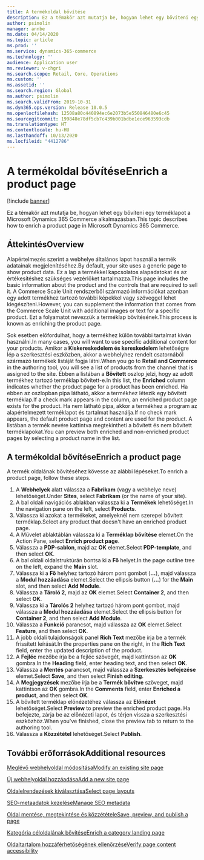 ```yaml
---
title: A termékoldal bővítése
description: Ez a témakör azt mutatja be, hogyan lehet egy bővíteni egy terméklapot a Microsoft Dynamics 365 Commerce alkalmazásban.
author: psimolin
manager: annbe
ms.date: 04/14/2020
ms.topic: article
ms.prod: ''
ms.service: dynamics-365-commerce
ms.technology: ''
audience: Application user
ms.reviewer: v-chgri
ms.search.scope: Retail, Core, Operations
ms.custom: ''
ms.assetid: ''
ms.search.region: Global
ms.author: psimolin
ms.search.validFrom: 2019-10-31
ms.dyn365.ops.version: Release 10.0.5
ms.openlocfilehash: 12508a80c440894ec6e2073b5e550846480e6c45
ms.sourcegitcommit: 199848e78df5cb7c439b001bdbe1ece963593cdb
ms.translationtype: HT
ms.contentlocale: hu-HU
ms.lasthandoff: 10/13/2020
ms.locfileid: "4412786"
---
```

# <a name="enrich-a-product-page"></a><span data-ttu-id="b9d90-103">A termékoldal bővítése</span><span class="sxs-lookup"><span data-stu-id="b9d90-103">Enrich a product page</span></span>


[!include [banner](includes/banner.md)]

<span data-ttu-id="b9d90-104">Ez a témakör azt mutatja be, hogyan lehet egy bővíteni egy terméklapot a Microsoft Dynamics 365 Commerce alkalmazásban.</span><span class="sxs-lookup"><span data-stu-id="b9d90-104">This topic describes how to enrich a product page in Microsoft Dynamics 365 Commerce.</span></span>

## <a name="overview"></a><span data-ttu-id="b9d90-105">Áttekintés</span><span class="sxs-lookup"><span data-stu-id="b9d90-105">Overview</span></span>

<span data-ttu-id="b9d90-106">Alapértelmezés szerint a webhelye általános lapot használ a termék adatainak megjelenítéséhez.</span><span class="sxs-lookup"><span data-stu-id="b9d90-106">By default, your site uses a generic page to show product data.</span></span> <span data-ttu-id="b9d90-107">Ez a lap a termékkel kapcsolatos alapadatokat és az értékesítéshez szükséges vezérlőket tartalmazza.</span><span class="sxs-lookup"><span data-stu-id="b9d90-107">This page includes the basic information about the product and the controls that are required to sell it.</span></span> <span data-ttu-id="b9d90-108">A Commerce Scale Unit rendszerből származó információkat azonban egy adott termékhez tartozó további képekkel vagy szöveggel lehet kiegészíteni.</span><span class="sxs-lookup"><span data-stu-id="b9d90-108">However, you can supplement the information that comes from the Commerce Scale Unit with additional images or text for a specific product.</span></span> <span data-ttu-id="b9d90-109">Ezt a folyamatot nevezzük a terméklap bővítésének.</span><span class="sxs-lookup"><span data-stu-id="b9d90-109">This process is known as enriching the product page.</span></span>

<span data-ttu-id="b9d90-110">Sok esetben előfordulhat, hogy a termékhez külön további tartalmat kíván használni.</span><span class="sxs-lookup"><span data-stu-id="b9d90-110">In many cases, you will want to use specific additional content for your products.</span></span> <span data-ttu-id="b9d90-111">Amikor a **Kiskereskedelem és kereskedelem** lehetőségre lép a szerkesztési eszközben, akkor a webhelyhez rendelt csatornából származó termékek listáját fogja látni.</span><span class="sxs-lookup"><span data-stu-id="b9d90-111">When you go to **Retail and Commerce** in the authoring tool, you will see a list of products from the channel that is assigned to the site.</span></span> <span data-ttu-id="b9d90-112">Ebben a listában a **Bővített** oszlop jelzi, hogy az adott termékhez tartozó terméklap bővített-e.</span><span class="sxs-lookup"><span data-stu-id="b9d90-112">In this list, the **Enriched** column indicates whether the product page for a product has been enriched.</span></span> <span data-ttu-id="b9d90-113">Ha ebben az oszlopban pipa látható, akkor a termékhez létezik egy bővített terméklap.</span><span class="sxs-lookup"><span data-stu-id="b9d90-113">If a check mark appears in the column, an enriched product page exists for the product.</span></span> <span data-ttu-id="b9d90-114">Ha nem látható pipa, akkor a termékhez a program az alapértelmezett terméklapot és tartalmat használja.</span><span class="sxs-lookup"><span data-stu-id="b9d90-114">If no check mark appears, the default product page and content are used for the product.</span></span> <span data-ttu-id="b9d90-115">A listában a termék nevére kattintva megtekintheti a bővített és nem bővített terméklapokat.</span><span class="sxs-lookup"><span data-stu-id="b9d90-115">You can preview both enriched and non-enriched product pages by selecting a product name in the list.</span></span>

## <a name="enrich-a-product-page"></a><span data-ttu-id="b9d90-116">A termékoldal bővítése</span><span class="sxs-lookup"><span data-stu-id="b9d90-116">Enrich a product page</span></span>

<span data-ttu-id="b9d90-117">A termék oldalának bővítéséhez kövesse az alábbi lépéseket.</span><span class="sxs-lookup"><span data-stu-id="b9d90-117">To enrich a product page, follow these steps.</span></span>

1. <span data-ttu-id="b9d90-118">A **Webhelyek** alatt válassza a **Fabrikam** (vagy a webhelye neve) lehetőséget.</span><span class="sxs-lookup"><span data-stu-id="b9d90-118">Under **Sites**, select **Fabrikam** (or the name of your site).</span></span>
1. <span data-ttu-id="b9d90-119">A bal oldali navigációs ablakban válassza ki a **Termékek** lehetőséget.</span><span class="sxs-lookup"><span data-stu-id="b9d90-119">In the navigation pane on the left, select **Products**.</span></span>
1. <span data-ttu-id="b9d90-120">Válassza ki azokat a termékeket, amelyeknél nem szerepel bővített terméklap.</span><span class="sxs-lookup"><span data-stu-id="b9d90-120">Select any product that doesn't have an enriched product page.</span></span>
1. <span data-ttu-id="b9d90-121">A Művelet ablaktáblán válassza ki a **Terméklap bővítése** elemet.</span><span class="sxs-lookup"><span data-stu-id="b9d90-121">On the Action Pane, select **Enrich product page**.</span></span>
1. <span data-ttu-id="b9d90-122">Válassza a **PDP-sablon**, majd az **OK** elemet.</span><span class="sxs-lookup"><span data-stu-id="b9d90-122">Select **PDP-template**, and then select **OK**.</span></span>
1. <span data-ttu-id="b9d90-123">A bal oldali oldalstruktúrán bontsa ki a **Fő** helyet.</span><span class="sxs-lookup"><span data-stu-id="b9d90-123">In the page outline tree on the left, expand the **Main** slot.</span></span>
1. <span data-ttu-id="b9d90-124">Válassza ki a **Fő** helyhez tartozó három pont gombot (**...**), majd válassza a **Modul hozzáadása** elemet.</span><span class="sxs-lookup"><span data-stu-id="b9d90-124">Select the ellipsis button (**...**) for the **Main** slot, and then select **Add Module**.</span></span>
1. <span data-ttu-id="b9d90-125">Válassza a **Tároló 2**, majd az **OK** elemet.</span><span class="sxs-lookup"><span data-stu-id="b9d90-125">Select **Container 2**, and then select **OK**.</span></span>
1. <span data-ttu-id="b9d90-126">Válassza ki a **Tárolós 2** helyhez tartozó három pont gombot, majd válassza a **Modul hozzáadása** elemet.</span><span class="sxs-lookup"><span data-stu-id="b9d90-126">Select the ellipsis button for **Container 2**, and then select **Add Module**.</span></span>
1. <span data-ttu-id="b9d90-127">Válassza a **Funkció** parancsot, majd válassza az **OK** elemet.</span><span class="sxs-lookup"><span data-stu-id="b9d90-127">Select **Feature**, and then select **OK**.</span></span>
1. <span data-ttu-id="b9d90-128">A jobb oldali tulajdonságok panel **Rich Text** mezőbe írja be a termék frissített leírását.</span><span class="sxs-lookup"><span data-stu-id="b9d90-128">In the properties pane on the right, in the **Rich Text** field, enter the updated description of the product.</span></span>
1. <span data-ttu-id="b9d90-129">A **Fejléc** mezőbe írja be a fejléc szövegét, majd kattintson az **OK** gombra.</span><span class="sxs-lookup"><span data-stu-id="b9d90-129">In the **Heading** field, enter heading text, and then select **OK**.</span></span>
1. <span data-ttu-id="b9d90-130">Válassza a **Mentés** parancsot, majd válassza a **Szerkesztés befejezése** elemet.</span><span class="sxs-lookup"><span data-stu-id="b9d90-130">Select **Save**, and then select **Finish editing**.</span></span>
1. <span data-ttu-id="b9d90-131">A **Megjegyzések** mezőbe írja be a **Termék bővítve** szöveget, majd kattintson az **OK** gombra.</span><span class="sxs-lookup"><span data-stu-id="b9d90-131">In the **Comments** field, enter **Enriched a product**, and then select **OK**.</span></span>
1. <span data-ttu-id="b9d90-132">A bővített terméklap előnézetéhez válassza az **Előnézet** lehetőséget.</span><span class="sxs-lookup"><span data-stu-id="b9d90-132">Select **Preview** to preview the enriched product page.</span></span> <span data-ttu-id="b9d90-133">Ha befejezte, zárja be az előnézeti lapot, és térjen vissza a szerkesztési eszközhöz.</span><span class="sxs-lookup"><span data-stu-id="b9d90-133">When you've finished, close the preview tab to return to the authoring tool.</span></span>
1. <span data-ttu-id="b9d90-134">Válassza a **Közzététel** lehetőséget.</span><span class="sxs-lookup"><span data-stu-id="b9d90-134">Select **Publish**.</span></span>

## <a name="additional-resources"></a><span data-ttu-id="b9d90-135">További erőforrások</span><span class="sxs-lookup"><span data-stu-id="b9d90-135">Additional resources</span></span>

[<span data-ttu-id="b9d90-136">Meglévő webhelyoldal módosítása</span><span class="sxs-lookup"><span data-stu-id="b9d90-136">Modify an existing site page</span></span>](modify-existing-page.md)

[<span data-ttu-id="b9d90-137">Új webhelyoldal hozzáadása</span><span class="sxs-lookup"><span data-stu-id="b9d90-137">Add a new site page</span></span>](add-new-page.md)

[<span data-ttu-id="b9d90-138">Oldalelrendezések kiválasztása</span><span class="sxs-lookup"><span data-stu-id="b9d90-138">Select page layouts</span></span>](select-page-layouts.md)

[<span data-ttu-id="b9d90-139">SEO-metaadatok kezelése</span><span class="sxs-lookup"><span data-stu-id="b9d90-139">Manage SEO metadata</span></span>](manage-seo-metadata.md)

[<span data-ttu-id="b9d90-140">Oldal mentése, megtekintése és közzététele</span><span class="sxs-lookup"><span data-stu-id="b9d90-140">Save, preview, and publish a page</span></span>](save-preview-publish-page.md)

[<span data-ttu-id="b9d90-141">Kategória céloldalának bővítése</span><span class="sxs-lookup"><span data-stu-id="b9d90-141">Enrich a category landing page</span></span>](enrich-category-page.md)

[<span data-ttu-id="b9d90-142">Oldaltartalom hozzáférhetőségének ellenőrzése</span><span class="sxs-lookup"><span data-stu-id="b9d90-142">Verify page content accessibility</span></span>](verify-accessibility.md)

